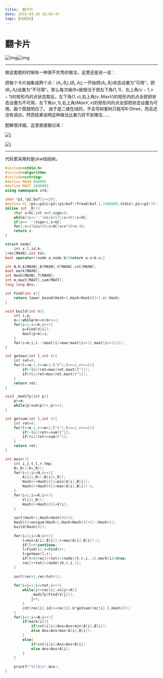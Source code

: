 ```yaml
---
title:  翻卡片
date: 2018-03-26 16:04:47
tags: [线段树]
---
```


# 翻卡片

![img](http://oi.nks.edu.cn/Content/Uploads/ggg1.jpg)![img](http://oi.nks.edu.cn/Content/Uploads/ggg11.jpg)

---



做这套题的时候有一种很不优秀的做法，这里还是说一说：

把每个卡片抽象成两个点：$(A_i,B_i)$,$(B_i,A_i)$,一开始把$(A_i,B_i)$状态设置为”可用“，把$(B_i,A_i)$设置为”不可用“。那么每次操作$v$就相当于把左下角$(1,1)$、右上角$(v-1,v-1)$的矩形内的点状态取反，左下角$(1,v)$,右上角$(v,MaxV)$的矩形内的点全部把状态设置为不可用，左下角$(v,1)$,右上角$(MaxV,v)$的矩形内的点全部把状态设置为可用。画个图就明白了。
由于是二维在线的，不会写树套树只能写K-Dtree，而且还没有调对。然而结果说明这种做法比暴力好不到哪去……

题解很详细，这里直接搬过来：

![j](/home/rgnoH/blog/source/_posts/tj1.png)

![j](/home/rgnoH/blog/source/_posts/tj2.png)

---



代码里采用的是zkw线段树。

```c++
#include<stdio.h>
#include<algorithm>
#include<cstring>
#define MAXN 800005
#define MAXT 1600005
using namespace std;

char *p1,*p2,buf[1<<20];
#define GC (p1==p2&&(p2=(p1=buf)+fread(buf,1,1000000,stdin),p1==p2)?0:*p1++)
inline int _R(){
	char s=GC;int v=0,sign=0;
	while((s!='-')&&(s>57||s<48))s=GC;
	if(s=='-')sign=1,s=GC;
	for(;s>47&&s<58;s=GC)v=v*10+s-48;
	return v;
}

struct node{
	int x,l,id,k;
}rec[MAXN];int tot;
bool operator<(node a,node b){return a.x<b.x;}

int N,K,A[MAXN],B[MAXN],V[MAXN],cnt[MAXN];
bool mark[MAXN];
int Hash[MAXN],T[MAXN];
int m,maxt[MAXT],sum[MAXT];
long long Ans;

int Find(int v){
	return lower_bound(Hash+1,Hash+Hash[0]+1,v)-Hash;
}

void build(int n){
	int i,p;
	m=1;while(m<=n)m<<=1;
	for(i=1;i<=K;i++){
		p=Find(V[i]);
		maxt[p+m]=i;
	}
	for(i=m;i;i--)maxt[i]=max(maxt[i<<1],maxt[i<<1|1]);
}

int getmax(int l,int r){
	int ret=0;
	for(l+=m-1,r+=m+1;l^r^1;l>>=1,r>>=1){
		if(~l&1)ret=max(ret,maxt[l^1]);
		if(r&1)ret=max(ret,maxt[r^1]);
	}
	return ret;
}

void _modify(int p){
	p+=m;
	while(p)sum[p]++,p>>=1;
}

int getsum(int l,int r){
	int ret=0;
	for(l+=m-1,r+=m+1;l^r^1;l>>=1,r>>=1){
		if(~l&1)ret+=sum[l^1];
		if(r&1)ret+=sum[r^1];
	}
	return ret;
}

int main(){
	int i,j,t,l,r,tmp;
	N=_R();K=_R();
	for(i=1;i<=N;i++){
		A[i]=_R();B[i]=_R();
		Hash[++Hash[0]]=min(A[i],B[i]);
		Hash[++Hash[0]]=max(A[i],B[i])-1;
	}
	for(i=1;i<=K;i++){
		V[i]=_R();
		Hash[++Hash[0]]=V[i];
	}
	
	sort(Hash+1,Hash+Hash[0]+1);
	Hash[0]=unique(Hash+1,Hash+Hash[0]+1)-(Hash+1);
	build(Hash[0]);
	
	for(i=1;i<=N;i++){
		l=min(A[i],B[i]);r=max(A[i],B[i])-1;
		if(l>r)continue;
		l=Find(l);r=Find(r);
		t=getmax(l,r);
		if(t>0)rec[++tot]=(node){t,r,i,-1},mark[i]=true;
		rec[++tot]=(node){K,r,i,1};
	}
	
	sort(rec+1,rec+tot+1);
	
	for(i=j=1;i<=tot;i++){
		while(j<=rec[i].x&&j<=K){
			_modify(Find(V[j]));
			j++;
		}
		cnt[rec[i].id]+=rec[i].k*getsum(rec[i].l,Hash[0]);
	}
	for(i=1;i<=N;i++){
		if(mark[i]){
			if(cnt[i]&1)Ans=Ans+min(A[i],B[i]);
			else Ans=Ans+max(A[i],B[i]);
		}
		else{
			if(cnt[i]&1)Ans=Ans+B[i];
			else Ans=Ans+A[i];
		}
	}
	
	printf("%lld\n",Ans);
}
```

